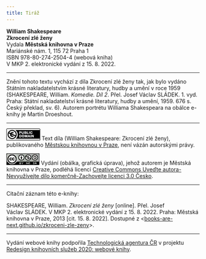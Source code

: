 ```yaml
---
title: Tiráž
---
```


**William Shakespeare**  
**Zkrocení zlé ženy**  
Vydala **Městská knihovna v Praze**  
Mariánské nám. 1, 115 72 Praha 1  
ISBN 978-80-274-2504-4 (webová kniha)  
V MKP 2. elektronické vydání z 15. 8. 2022.

***

Znění tohoto textu vychází z díla Zkrocení zlé ženy tak, jak bylo vydáno Státním nakladatelstvím krásné literatury, hudby a umění v roce 1959 (SHAKESPEARE, William. _Komedie. Díl 2_. Přel. Josef Václav SLÁDEK. 1. vyd. Praha: Státní nakladatelství krásné literatury, hudby a umění, 1959. 676 s. Český překlad, sv. 6).
Autorem portrétu Williama Shakespeara na obálce e-knihy je Martin Droeshout.

***

[![](./resources/image001.jpg)](http://creativecommons.org/publicdomain/mark/1.0/deed.cs)
Text díla (William Shakespeare: Zkrocení zlé ženy), publikovaného [Městskou knihovnou v Praze](http://www.mlp.cz/), není vázán autorskými právy.

[![](./resources/image002.jpg)](http://creativecommons.org/licenses/by-nc-sa/3.0/cz/)
Vydání (obálka, grafická úprava), jehož autorem je Městská knihovna v Praze, podléhá licenci [Creative Commons Uveďte autora-Nevyužívejte dílo komerčně-Zachovejte licenci 3.0 Česko](http://creativecommons.org/licenses/by-nc-sa/3.0/cz/).

***

Citační záznam této e-knihy:

SHAKESPEARE, William. _Zkrocení zlé ženy_ \[online\]. Přel. Josef Václav SLÁDEK. V MKP 2. elektronické vydání z 15. 8. 2022. Praha: Městská knihovna v Praze, 2013 \[cit. 15. 8. 2022]. Dostupné z <[books-are-next.github.io/zkroceni-zle-zeny](https://books-are-next.github.io/zkroceni-zle-zeny/)>.

***

Vydání webové knihy podpořila [Technologická agentura ČR](https://www.tacr.cz/) v projektu [Redesign knihovních služeb 2020: webové knihy](https://starfos.tacr.cz/cs/project/TL04000391).